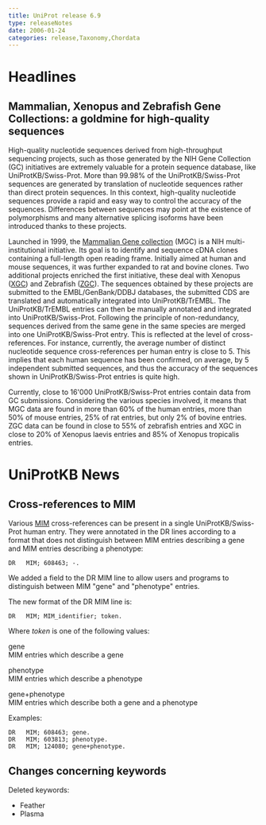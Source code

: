 ```yaml
---
title: UniProt release 6.9
type: releaseNotes
date: 2006-01-24
categories: release,Taxonomy,Chordata
---
```


# Headlines

## Mammalian, Xenopus and Zebrafish Gene Collections: a goldmine for high-quality sequences

High-quality nucleotide sequences derived from high-throughput sequencing projects, such as those generated by the NIH Gene Collection (GC) initiatives are extremely valuable for a protein sequence database, like UniProtKB/Swiss-Prot. More than 99.98% of the UniProtKB/Swiss-Prot sequences are generated by translation of nucleotide sequences rather than direct protein sequences. In this context, high-quality nucleotide sequences provide a rapid and easy way to control the accuracy of the sequences. Differences between sequences may point at the existence of polymorphisms and many alternative splicing isoforms have been introduced thanks to these projects.

Launched in 1999, the [Mammalian Gene collection](http://mgc.nci.nih.gov/) (MGC) is a NIH multi-institutional initiative. Its goal is to identify and sequence cDNA clones containing a full-length open reading frame. Initially aimed at human and mouse sequences, it was further expanded to rat and bovine clones. Two additional projects enriched the first initiative, these deal with Xenopus ([XGC](http://xgc.nci.nih.gov/)) and Zebrafish ([ZGC](http://zgc.nci.nih.gov/)). The sequences obtained by these projects are submitted to the EMBL/GenBank/DDBJ databases, the submitted CDS are translated and automatically integrated into UniProtKB/TrEMBL. The UniProtKB/TrEMBL entries can then be manually annotated and integrated into UniProtKB/Swiss-Prot. Following the principle of non-redundancy, sequences derived from the same gene in the same species are merged into one UniProtKB/Swiss-Prot entry. This is reflected at the level of cross-references. For instance, currently, the average number of distinct nucleotide sequence cross-references per human entry is close to 5. This implies that each human sequence has been confirmed, on average, by 5 independent submitted sequences, and thus the accuracy of the sequences shown in UniProtKB/Swiss-Prot entries is quite high.

Currently, close to 16'000 UniProtKB/Swiss-Prot entries contain data from GC submissions. Considering the various species involved, it means that MGC data are found in more than 60% of the human entries, more than 50% of mouse entries, 25% of rat entries, but only 2% of bovine entries. ZGC data can be found in close to 55% of zebrafish entries and XGC in close to 20% of Xenopus laevis entries and 85% of Xenopus tropicalis entries.

# UniProtKB News

## Cross-references to MIM

Various [MIM](http://www.ncbi.nlm.nih.gov/entrez/query.fcgi?db=OMIM) cross-references can be present in a single UniProtKB/Swiss-Prot human entry. They were annotated in the DR lines according to a format that does not distinguish between MIM entries describing a gene and MIM entries describing a phenotype:

    DR   MIM; 608463; -.

We added a field to the DR MIM line to allow users and programs to distinguish between MIM "gene" and "phenotype" entries.

The new format of the DR MIM line is:

    DR   MIM; MIM_identifier; token.

Where _token_ is one of the following values:

gene  
MIM entries which describe a gene

phenotype  
MIM entries which describe a phenotype

gene+phenotype  
MIM entries which describe both a gene and a phenotype

Examples:

    DR   MIM; 608463; gene.
    DR   MIM; 603813; phenotype.
    DR   MIM; 124080; gene+phenotype.

## Changes concerning keywords

Deleted keywords:

- Feather
- Plasma
